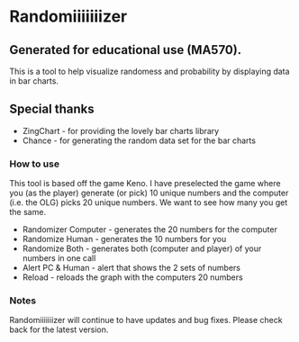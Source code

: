 # Randomiiiiiiizer

## Generated for educational use (MA570).

This is a tool to help visualize randomess and probability by displaying data in bar charts.

## Special thanks

* ZingChart - for providing the lovely bar charts library
* Chance - for generating the random data set for the bar charts

### How to use

This tool is based off the game Keno.  I have preselected the game where you (as the player) generate (or pick) 10 unique numbers and the computer (i.e. the OLG) picks 20 unique numbers.  We want to see how many you get the same.

* Randomizer Computer - generates the 20 numbers for the computer
* Randomize Human - generates the 10 numbers for you
* Randomize Both - generates both (computer and player) of your numbers in one call
* Alert PC & Human - alert that shows the 2 sets of numbers
* Reload - reloads the graph with the computers 20 numbers

### Notes
Randomiiiiiiizer will continue to have updates and bug fixes.  Please check back for the latest version.